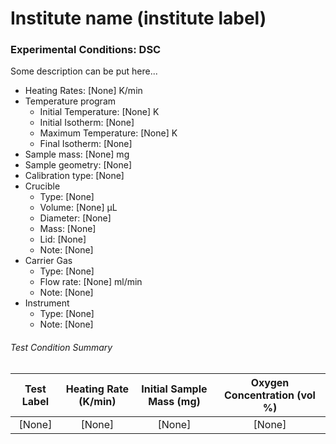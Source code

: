 # Institute name (institute label)

### Experimental Conditions: DSC
Some description can be put here...


* Heating Rates: [None] K/min
* Temperature program
  - Initial Temperature: [None] K
  - Initial Isotherm: [None]
  - Maximum Temperature: [None] K
  - Final Isotherm: [None]
* Sample mass: [None] mg
* Sample geometry: [None]
* Calibration type: [None]
* Crucible
  - Type: [None]
  - Volume: [None] µL
  - Diameter: [None]
  - Mass: [None]
  - Lid: [None]
  - Note: [None]
* Carrier Gas
  - Type: [None]
  - Flow rate: [None] ml/min
  - Note: [None]
* Instrument
  - Type: [None]
  - Note: [None]

###### Test Condition Summary

| Test Label | Heating Rate (K/min) | Initial Sample Mass (mg) | Oxygen Concentration (vol %) |
|:----------:|:--------------------:|:------------------------:|:------------------------------:|
| [None] | [None] | [None] | [None] |
